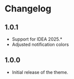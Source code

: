# Changelog

## 1.0.1

- Support for IDEA 2025.*
- Adjusted notification colors

## 1.0.0

- Initial release of the theme.